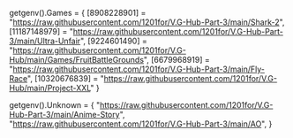 getgenv().Games = {
    [8908228901] = "https://raw.githubusercontent.com/1201for/V.G-Hub-Part-3/main/Shark-2",
    [11187148979] = "https://raw.githubusercontent.com/1201for/V.G-Hub-Part-3/main/Ultra-Unfair",
    [9224601490] = "https://raw.githubusercontent.com/1201for/V.G-Hub/main/Games/FruitBattleGrounds",
    [6679968919] = "https://raw.githubusercontent.com/1201for/V.G-Hub-Part-3/main/Fly-Race",
    [10320676839] = "https://raw.githubusercontent.com/1201for/V.G-Hub/main/Project-XXL"
}

getgenv().Unknown = {
    "https://raw.githubusercontent.com/1201for/V.G-Hub-Part-3/main/Anime-Story",
    "https://raw.githubusercontent.com/1201for/V.G-Hub-Part-3/main/AO",
}

